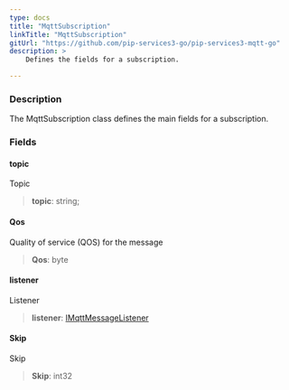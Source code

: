 ```yaml
---
type: docs
title: "MqttSubscription"
linkTitle: "MqttSubscription"
gitUrl: "https://github.com/pip-services3-go/pip-services3-mqtt-go"
description: >
    Defines the fields for a subscription.

---
```


### Description

The MqttSubscription class defines the main fields for a subscription.

### Fields

<span class="hide-title-link">

#### topic
Topic
> **topic**: string;
#### Qos
Quality of service (QOS) for the message
> **Qos**: byte
#### listener
Listener
> **listener**: [IMqttMessageListener](../imqtt_message_listener)
#### Skip
Skip
> **Skip**: int32

</span>
